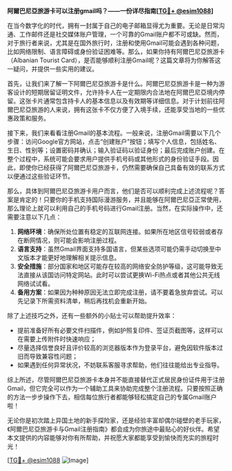 **阿爾巴尼亞旅游卡可以注册gmail吗？——一份详尽指南[[TG💪+ @esim1088](https://t.me/s/esim1088)]**

在当今数字化的时代，拥有一封属于自己的电子邮箱显得尤为重要。无论是日常沟通、工作邮件还是社交媒体账户管理，一个可靠的Gmail账户都不可或缺。然而，对于旅行者来说，尤其是在国外旅行时，注册和使用Gmail可能会遇到各种问题，比如网络限制、语言障碍或身份验证困难等。那么，如果你持有阿爾巴尼亞旅游卡（Albanian Tourist Card），是否能够顺利注册Gmail呢？这篇文章将为你解答这一疑问，并提供一些实用的建议。

首先，让我们来了解一下阿爾巴尼亞旅游卡是什么。阿爾巴尼亞旅游卡是一种为游客设计的短期居留证明文件，允许持卡人在一定期限内合法地在阿爾巴尼亞境内停留。这张卡片通常包含持卡人的基本信息以及有效期等详细信息。对于计划前往阿爾巴尼亞旅游的人来说，拥有这张卡不仅方便了入境手续，还能享受当地的一些优惠政策和服务。

接下来，我们来看看注册Gmail的基本流程。一般来说，注册Gmail需要以下几个步骤：访问Google官方网站，点击“创建账户”按钮；填写个人信息，包括姓名、生日、性别等；设置密码并确认；输入验证码以验证身份；最后完成账户创建。在整个过程中，系统可能会要求用户提供手机号码或其他形式的身份验证手段。因此，即使你已经获得了阿爾巴尼亞旅游卡，仍然需要确保自己具备有效的联系方式以便通过这些验证环节。

那么，具体到阿爾巴尼亞旅游卡用户而言，他们是否可以顺利完成上述流程呢？答案是肯定的！只要你的手机支持国际漫游服务，并且能够在阿爾巴尼亞正常使用，那么理论上就可以利用自己的手机号码进行Gmail注册。当然，在实际操作中，还需要注意以下几点：

1. **网络环境**：确保所处位置有稳定的互联网连接。如果所在地区信号较弱或者存在断网情况，则可能会影响注册过程。
2. **语言支持**：虽然Gmail界面支持多国语言，但某些选项可能仍需手动切换至中文版本才能更好地理解相关提示信息。
3. **安全措施**：部分国家和地区可能存在较高的网络安全防护等级，这可能导致无法直接从该国访问特定网站。此时可以尝试更换Wi-Fi热点或者其他公共无线网络试试看。
4. **备用方案**：如果因为种种原因无法立即完成注册，请不要着急放弃尝试。可以先记录下所需资料清单，稍后再找机会重新开始。

除了上述技巧之外，还有一些额外的小贴士可以帮助提升效率：
- 提前准备好所有必要文件扫描件，例如护照复印件、签证页截图等，这样可以在需要上传附件时快速响应；
- 尽量选择信誉良好且评价较高的浏览器版本作为登录平台，避免因软件版本过旧而导致兼容性问题；
- 如果遇到任何异常状况，不妨联系客服寻求帮助，他们往往能给出专业指导。

综上所述，尽管阿爾巴尼亞旅游卡本身并不能直接替代正式居民身份证件用于注册Gmail，但它完全可以作为一个辅助工具来协助完成整个注册流程。只要按照正确的方法一步步操作下去，相信每位旅行者都能够轻松搞定自己的专属Gmail账户啦！

无论你是初次踏上异国土地的新手探险家，还是经验丰富却偶尔碰壁的老手玩家，《阿爾巴尼亞旅游卡与Gmail注册指南》都会成为你旅途中最贴心的好伙伴。希望本文提供的内容能够对你有所帮助，并祝愿大家都能享受到愉快而充实的旅程时光！

[[TG💪+ @esim1088](https://t.me/s/esim1088) ![Image](https://i.postimg.cc/4NQfJmqS/Snipaste-2025-05-13-00-14-12.png)]